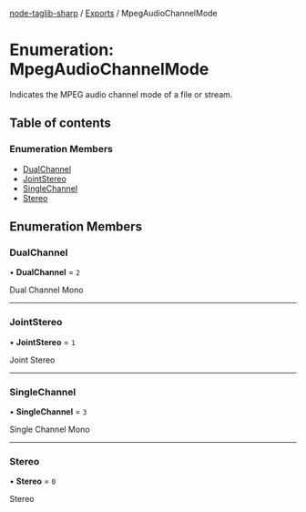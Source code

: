[node-taglib-sharp](../README.md) / [Exports](../modules.md) / MpegAudioChannelMode

# Enumeration: MpegAudioChannelMode

Indicates the MPEG audio channel mode of a file or stream.

## Table of contents

### Enumeration Members

- [DualChannel](MpegAudioChannelMode.md#dualchannel)
- [JointStereo](MpegAudioChannelMode.md#jointstereo)
- [SingleChannel](MpegAudioChannelMode.md#singlechannel)
- [Stereo](MpegAudioChannelMode.md#stereo)

## Enumeration Members

### DualChannel

• **DualChannel** = ``2``

Dual Channel Mono

___

### JointStereo

• **JointStereo** = ``1``

Joint Stereo

___

### SingleChannel

• **SingleChannel** = ``3``

Single Channel Mono

___

### Stereo

• **Stereo** = ``0``

Stereo
